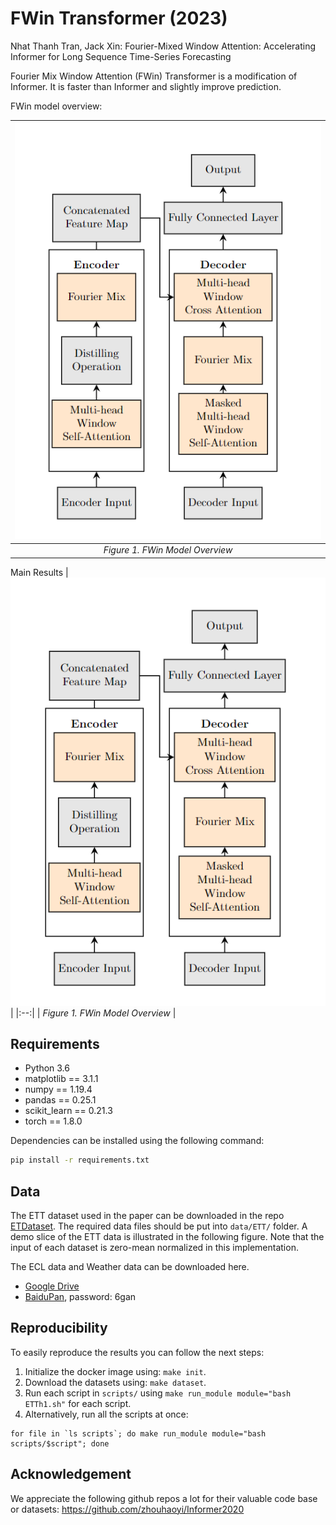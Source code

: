 # FWin Transformer (2023)

Nhat Thanh Tran, Jack Xin: Fourier-Mixed Window Attention: Accelerating Informer for Long Sequence Time-Series Forecasting

Fourier Mix Window Attention (FWin) Transformer is a modification of Informer. It is faster than Informer and slightly improve prediction.

FWin model overview: 

|![Figure1](img/FWin.PNG)|
|:--:|
| *Figure 1. FWin Model Overview* |

Main Results
|![Figure2](img/FWin.PNG)|
|:--:|
| *Figure 1. FWin Model Overview* |


## Requirements

- Python 3.6
- matplotlib == 3.1.1
- numpy == 1.19.4
- pandas == 0.25.1
- scikit_learn == 0.21.3
- torch == 1.8.0

Dependencies can be installed using the following command:
```bash
pip install -r requirements.txt
```
## Data

The ETT dataset used in the paper can be downloaded in the repo [ETDataset](https://github.com/zhouhaoyi/ETDataset).
The required data files should be put into `data/ETT/` folder. A demo slice of the ETT data is illustrated in the following figure. Note that the input of each dataset is zero-mean normalized in this implementation.

The ECL data and Weather data can be downloaded here.
- [Google Drive](https://drive.google.com/drive/folders/1ohGYWWohJlOlb2gsGTeEq3Wii2egnEPR?usp=sharing)
- [BaiduPan](https://pan.baidu.com/s/1wyaGUisUICYHnfkZzWCwyA), password: 6gan 

## Reproducibility

To easily reproduce the results you can follow the next steps:
1. Initialize the docker image using: `make init`.
2. Download the datasets using: `make dataset`.
3. Run each script in `scripts/` using `make run_module module="bash ETTh1.sh"` for each script.
4. Alternatively, run all the scripts at once:
```
for file in `ls scripts`; do make run_module module="bash scripts/$script"; done
```
## Acknowledgement

We appreciate the following github repos a lot for their valuable code base or datasets:
https://github.com/zhouhaoyi/Informer2020
